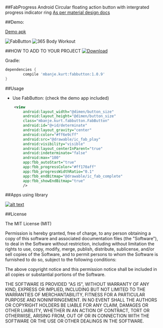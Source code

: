 ##FabProgress
 Android Circular floating action button with intergrated progress indicator ring
[As per material design docs](http://www.google.com/design/spec/components/progress-activity.html#progress-activity-types-of-indicators)

##Demo:

[Demo apk](demo.apk)

![FabButton](example.gif)
![365 Body Workout](365.gif)

##HOW TO ADD TO YOUR PROJECT
 [ ![Download](https://api.bintray.com/packages/ckurtm/maven/FabButton/images/download.svg) ](https://bintray.com/ckurtm/maven/FabButton/_latestVersion)

 Gradle:
 ```groovy
 dependencies {
         compile 'mbanje.kurt:fabbutton:1.0.9'
 }
 ```

##Usage

-	Use FabButton: (check the demo app included)
```xml
    <view
        android:layout_width="@dimen/button_size"
        android:layout_height="@dimen/button_size"
        class="mbanje.kurt.fabbutton.FabButton"
        android:id="@+id/determinate"
        android:layout_gravity="center"
        android:color="#ff6e9cff"
        android:src="@drawable/ic_fab_play"
        android:visibility="visible"
        android:layout_centerInParent="true"
        android:indeterminate="false"
        android:max="100"
        app:fbb_autoStart="true"
        app:fbb_progressColor="#ff170aff"
        app:fbb_progressWidthRatio="0.1"
        app:fbb_endBitmap="@drawable/ic_fab_complete"
        app:fbb_showEndBitmap="true"
        />
```
##Apps using library

 [![alt text][2]][1]
 
   [1]: https://play.google.com/store/apps/details?id=com.peirr.workout.play
   [2]: https://developer.android.com/images/brand/en_app_rgb_wo_45.png (365 Body workout)
   
##License

The MIT License (MIT)

Permission is hereby granted, free of charge, to any person obtaining a copy
of this software and associated documentation files (the "Software"), to deal
in the Software without restriction, including without limitation the rights
to use, copy, modify, merge, publish, distribute, sublicense, and/or sell
copies of the Software, and to permit persons to whom the Software is
furnished to do so, subject to the following conditions:

The above copyright notice and this permission notice shall be included in
all copies or substantial portions of the Software.

THE SOFTWARE IS PROVIDED "AS IS", WITHOUT WARRANTY OF ANY KIND, EXPRESS OR
IMPLIED, INCLUDING BUT NOT LIMITED TO THE WARRANTIES OF MERCHANTABILITY,
FITNESS FOR A PARTICULAR PURPOSE AND NONINFRINGEMENT. IN NO EVENT SHALL THE
AUTHORS OR COPYRIGHT HOLDERS BE LIABLE FOR ANY CLAIM, DAMAGES OR OTHER
LIABILITY, WHETHER IN AN ACTION OF CONTRACT, TORT OR OTHERWISE, ARISING FROM,
OUT OF OR IN CONNECTION WITH THE SOFTWARE OR THE USE OR OTHER DEALINGS IN
THE SOFTWARE.
